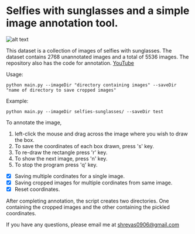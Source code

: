 # Selfies with sunglasses and a simple image annotation tool.

![alt text](https://github.com/shreyas0906/Selfies-with-sunglasses/blob/master/dataset-original.jpg)

This dataset is a collection of images of selfies with sunglasses. The dataset contains 2768 unannotated images and a total of 5536 images. The repository also has the code for annotation. [YouTube](https://www.youtube.com/watch?v=-0QIr6Nv1Yo)

Usage:
```
python main.py --imageDir "directory containing images" --saveDir "name of directory to save cropped images"
```
Example:
```
python main.py --imageDir selfies-sunglasses/ --saveDir test
```
To annotate the image,<br>
1. left-click the mouse and drag across the image where you wish to draw the box.<br>
2. To save the coordinates of each box drawn, press 's' key. <br>
3. To re-draw the rectangle press 'r' key.<br>
4. To show the next image, press 'n' key.<br>
5. To stop the program press 'q' key. <br>

- [x] Saving multiple cordinates for a single image.<br>
- [x] Saving cropped images for multiple cordinates from same image.<br>
- [x] Reset coordinates.

After completing annotation, the script creates two directories. One containing the cropped images and the
other containing the pickled coordinates. <br>

If you have any questions, please email me at shreyas0906@gmail.com
